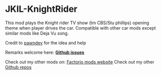 # JKIL-KnightRider

 This mod plays the Knight rider TV show (tm CBS/Stu phillips) opening theme when player drives the car.
 Compatible with other car mods except similar mods like Deja Vu song.

Credit to [pawndev](github.com/pawndev) for the idea and help

Remarks welcome here: **[Github issues](https://github.com/jocker-il/JKIL-KnightRider/issues)**
 
Check out my other mods on: [Factorio mods website](https://mods.factorio.com/user/jockeril)
Check out my other [Github repos](https://github.com/jocker-il)